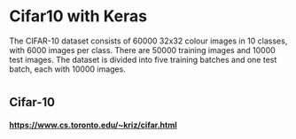 # Cifar10  with Keras
The CIFAR-10 dataset consists of 60000 32x32 colour images in 10 classes, with 6000 images per class.
There are 50000 training images and 10000 test images.
The dataset is divided into five training batches and one test batch, each with 10000 images.

#
## Cifar-10
#### https://www.cs.toronto.edu/~kriz/cifar.html



